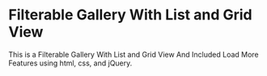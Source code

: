
#  Filterable Gallery With List and Grid View

This is a Filterable Gallery With List and Grid View And Included Load More Features using html, css, and jQuery. 

